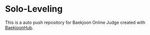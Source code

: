 # Solo-Leveling
This is a auto push repository for Baekjoon Online Judge created with [BaekjoonHub](https://github.com/BaekjoonHub/BaekjoonHub).
